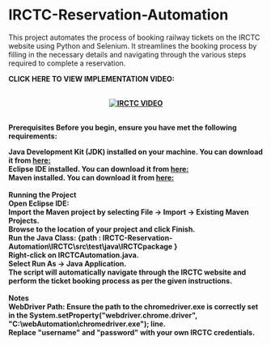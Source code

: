 # IRCTC-Reservation-Automation
This project automates the process of booking railway tickets on the IRCTC website using Python and Selenium. It streamlines the booking process by filling in the necessary details and navigating through the various steps required to complete a reservation.


<div align="centre"><b><p>CLICK HERE TO VIEW IMPLEMENTATION VIDEO:</p><b> </div>
  </br>
<div align="center">
  <a href="https://www.youtube.com/watch?v=l7sMBZuav2Q"><img src="https://i9.ytimg.com/vi_webp/l7sMBZuav2Q/mq1.webp?sqp=CPytkbMG-oaymwEmCMACELQB8quKqQMa8AEB-AH-CYACpgWKAgwIABABGFQgXChlMA8=&rs=AOn4CLBBDj4UAZCdufR4NASZXXI-YMbFqQ" alt="IRCTC VIDEO"></a>
</div>

</br><b>Prerequisites
Before you begin, ensure you have met the following requirements:</b>

Java Development Kit (JDK) installed on your machine. You can download it from [here: ](https://www.oracle.com/java/technologies/downloads/?er=221886)
<br />Eclipse IDE installed. You can download it from [here:](https://www.eclipse.org/downloads/packages/release/2022-09/r/eclipse-ide-java-developers)
<br />Maven installed. You can download it from [here: ](https://maven.apache.org/download.cgi)
<br /><br /><b>Running the Project</b>
<br />Open Eclipse IDE:
<br />Import the Maven project by selecting File -> Import -> Existing Maven Projects.
<br />Browse to the location of your project and click Finish.
<br />Run the Java Class: <b>{path : IRCTC-Reservation-Automation\IRCTC\src\test\java\IRCTCpackage }</b>
<br />Right-click on IRCTCAutomation.java.
<br />Select Run As -> Java Application.
<br />The script will automatically navigate through the IRCTC website and perform the ticket booking process as per the given instructions.
<br /><br /><b>Notes</b>
<br />WebDriver Path: Ensure the path to the chromedriver.exe is correctly set in the System.setProperty("webdriver.chrome.driver", "C:\\webAutomation\\chromedriver.exe"); line.
<br /> Replace "username" and "password" with your own IRCTC credentials.
